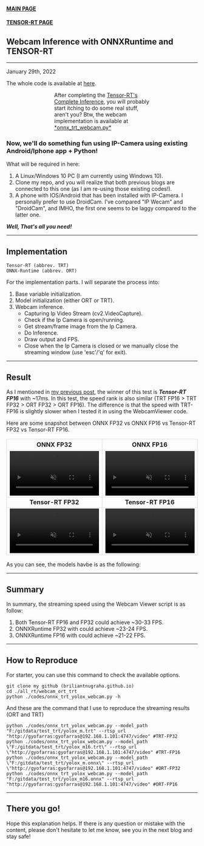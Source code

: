 <style>
  .center {
    display: block;
    margin-left: auto;
    margin-right: auto;
    width: 50%;
  }

  td, th {
  border: 1px solid #dddddd;
  /* padding: 8px; */
}
</style>

<div>
  <lic><a href="../../"><h4>MAIN PAGE</h4></a></lic>
  <lic><a href="../"><h4>TENSOR-RT PAGE</h4></a></lic>
</div>

## Webcam Inference with ONNXRuntime and TENSOR-RT
---
January 29th, 2022

The whole code is available at <a href="http://github.com/briliantnugraha/briliantnugraha.github.io/tree/main/all_rt/webcam_ort_trt/">here</a>.

<p class="center">
    After completing the <a href="../understand_trt_complete">Tensor-RT's Complete Inference</a>, you will probably start itching to do some real stuff, aren't you?
    Btw, the webcam implementation is available at <a href="./codes/onnx_trt_webcam.py">*onnx_trt_webcam.py*</a>
</p>

### Now, we'll do something fun using IP-Camera using existing Android/Iphone app + Python!


What will be required in here:
1. A Linux/Windows 10 PC (I am currently using Windows 10).
2. Clone my repo, and you will realize that both previous blogs are connected to this one (as I am re-using those existing codes!).
3. A phone with IOS/Android that has been installed with IP-Camera. I personally prefer to use DroidCam. I've compared "IP Wecam" and "DroidCam", and IMHO, the first one seems to be laggy compared to the latter one.

***Well, That's all you need!***

---
## Implementation

``` 
Tensor-RT (abbrev. TRT)
ONNX-Runtime (abbrev. ORT)
```


For the implementation parts. I will separate the process into:
1. Base variable initialization.
2. Model initialization (either ORT or TRT).
3. Webcam inference.
    - Capturing Ip Video Stream (cv2.VideoCapture).
    - Check if the Ip Camera is open/running.
    - Get stream/frame image from the Ip Camera.
    - Do Inference.
    - Draw output and FPS.
    - Close when the Ip Camera is closed or we manually close the streaming window (use 'esc'/'q' for exit).


---
## Result

As I mentioned in <a href="../understand_trt_complete/">my previous post</a>, the winner of this test is ***Tensor-RT FP16*** with ~17ms. In this test, the speed rank is also similar (TRT FP16 > TRT FP32 > ORT FP32 > ORT FP16). The difference is that the speed with TRT-FP16 is slightly slower when I tested it in using the WebcamViewer code.

Here are some snapshot between ONNX FP32 vs ONNX FP16 vs Tensor-RT FP32 vs Tensor-RT FP16.

| ONNX FP32      | ONNX FP16 |
| :----:       |    :----:   |
| <video autoplay loop muted="muted" plays-inline="true"  width="100%" height="100%"><source src="./demo_videos/demo_ort_fp32.mp4" type="video/mp4"></video>      | <video autoplay loop muted plays-inline="true"  width="100%" height="100%"><source src="./demo_videos/demo_ort_fp16.mp4" type="video/mp4"></video> |  
| **Tensor-RT FP32**      | **Tensor-RT FP16** |
|  <video autoplay loop muted plays-inline="true"  width="100%" height="100%"><source src="./demo_videos/demo_trt_fp32.mp4" type="video/mp4"></video>   |  <video autoplay loop muted plays-inline="true"  width="100%" height="100%"><source src="./demo_videos/demo_trt_fp16.mp4" type="video/mp4"></video> | 

As you can see, the models havbe is as the following:

---
## Summary

In summary, the streaming speed using the Webcam Viewer script is as follow:
1. Both Tensor-RT FP16 and FP32 could achieve ~30-33 FPS.
2. ONNXRuntime FP32 with could achieve ~23-24 FPS.
3. ONNXRuntime FP16 with could achieve ~21-22 FPS.


---
## How to Reproduce

For starter, you can use this command to check the available options.
``` 
git clone my github (briliantnugraha.github.io)
cd ./all_rt/webcam_ort_trt
python ./codes/onnx_trt_yolox_webcam.py -h
```

And these are the command that I use to reproduce the streaming results (ORT and TRT)
```
python ./codes/onnx_trt_yolox_webcam.py --model_path "F:/gitdata/test_trt/yolox_m.trt" --rtsp_url "http://gyofarras:gyofarras@192.168.1.101:4747/video" #TRT-FP32
python ./codes/onnx_trt_yolox_webcam.py --model_path \"F:/gitdata/test_trt/yolox_m16.trt\" --rtsp_url \"http://gyofarras:gyofarras@192.168.1.101:4747/video" #TRT-FP16
python ./codes/onnx_trt_yolox_webcam.py --model_path \"F:/gitdata/test_trt/yolox_m.onnx\" --rtsp_url \"http://gyofarras:gyofarras@192.168.1.101:4747/video" #ORT-FP32
python ./codes/onnx_trt_yolox_webcam.py --model_path "F:/gitdata/test_trt/yolox_m16.onnx" --rtsp_url "http://gyofarras:gyofarras@192.168.1.101:4747/video" #ORT-FP16
```

---
## There you go!

Hope this explanation helps. If there is any question or mistake with the content, please don't hesitate to let me know, see you in the next blog and stay safe!

